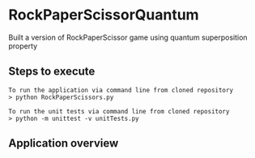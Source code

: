 # RockPaperScissorQuantum
Built a version of RockPaperScissor game using quantum superposition property

## Steps to execute
```
To run the application via command line from cloned repository
> python RockPaperScissors.py

To run the unit tests via command line from cloned repository
> python -m unittest -v unitTests.py
```

## Application overview
```


```
